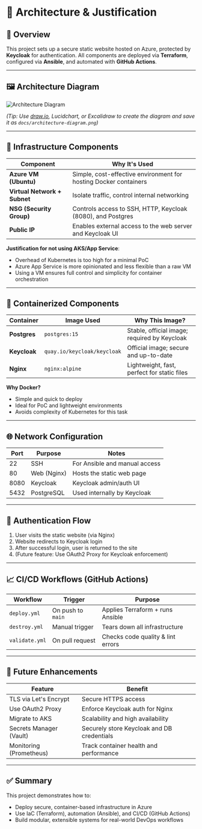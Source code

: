 # 📐 Architecture & Justification

## 🔧 Overview

This project sets up a secure static website hosted on Azure, protected by **Keycloak** for authentication. All components are deployed via **Terraform**, configured via **Ansible**, and automated with **GitHub Actions**.

---

## 🖼️ Architecture Diagram

![Architecture Diagram](architecture-diagram.png)

*(Tip: Use [draw.io](https://draw.io), Lucidchart, or Excalidraw to create the diagram and save it as `docs/architecture-diagram.png`)*

---

## 🧱 Infrastructure Components

| Component         | Why It's Used                                                      |
|------------------|--------------------------------------------------------------------|
| **Azure VM (Ubuntu)**   | Simple, cost-effective environment for hosting Docker containers |
| **Virtual Network + Subnet** | Isolate traffic, control internal networking                |
| **NSG (Security Group)** | Controls access to SSH, HTTP, Keycloak (8080), and Postgres     |
| **Public IP**      | Enables external access to the web server and Keycloak UI         |

**Justification for not using AKS/App Service**:
- Overhead of Kubernetes is too high for a minimal PoC
- Azure App Service is more opinionated and less flexible than a raw VM
- Using a VM ensures full control and simplicity for container orchestration

---

## 🐳 Containerized Components

| Container     | Image Used                    | Why This Image?                           |
|---------------|-------------------------------|--------------------------------------------|
| **Postgres**  | `postgres:15`                 | Stable, official image; required by Keycloak |
| **Keycloak**  | `quay.io/keycloak/keycloak`   | Official image; secure and up-to-date       |
| **Nginx**     | `nginx:alpine`                | Lightweight, fast, perfect for static files |

**Why Docker?**
- Simple and quick to deploy
- Ideal for PoC and lightweight environments
- Avoids complexity of Kubernetes for this task

---

## 🌐 Network Configuration

| Port | Purpose             | Notes                          |
|------|---------------------|--------------------------------|
| 22   | SSH                 | For Ansible and manual access  |
| 80   | Web (Nginx)         | Hosts the static web page      |
| 8080 | Keycloak            | Keycloak admin/auth UI         |
| 5432 | PostgreSQL          | Used internally by Keycloak    |

---

## 🔐 Authentication Flow

1. User visits the static website (via Nginx)
2. Website redirects to Keycloak login
3. After successful login, user is returned to the site
4. (Future feature: Use OAuth2 Proxy for Keycloak enforcement)

---

## 📈 CI/CD Workflows (GitHub Actions)

| Workflow        | Trigger             | Purpose                            |
|----------------|---------------------|------------------------------------|
| `deploy.yml`    | On push to `main`   | Applies Terraform + runs Ansible   |
| `destroy.yml`   | Manual trigger      | Tears down all infrastructure      |
| `validate.yml`  | On pull request     | Checks code quality & lint errors  |

---

## 🧩 Future Enhancements

| Feature                 | Benefit                                      |
|-------------------------|----------------------------------------------|
| TLS via Let's Encrypt   | Secure HTTPS access                          |
| Use OAuth2 Proxy        | Enforce Keycloak auth for Nginx              |
| Migrate to AKS          | Scalability and high availability            |
| Secrets Manager (Vault) | Securely store Keycloak and DB credentials   |
| Monitoring (Prometheus) | Track container health and performance       |

---

## ✅ Summary

This project demonstrates how to:
- Deploy secure, container-based infrastructure in Azure
- Use IaC (Terraform), automation (Ansible), and CI/CD (GitHub Actions)
- Build modular, extensible systems for real-world DevOps workflows
